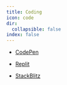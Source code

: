 ```yaml
---
title: Coding
icon: code
dir:
  collapsible: false
index: false
---
```


- [CodePen](./code-pen.md)

- [Replit](./repl-it.md)

- [StackBlitz](./stack-blitz.md)

